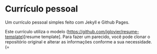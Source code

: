 # Currículo pessoal

Um currículo pessoal simples feito com Jekyll e Github Pages.

Este currículo utiliza o modelo (https://github.com/jglovier/resume-template)[resume template]. Para fazer um parecido, você pode clonar o repositório original e alterar as informações conforme a sua necessidade. (=

